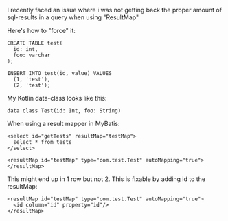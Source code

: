 I recently faced an issue where i was not getting back the proper amount of sql-results in a query when using "ResultMap"

Here's how to "force" it:

```
CREATE TABLE test(
  id: int, 
  foo: varchar
);

INSERT INTO test(id, value) VALUES
  (1, 'test'),
  (2, 'test');
```

My Kotlin data-class looks like this:
```
data class Test(id: Int, foo: String)
```

When using a result mapper in MyBatis:

```
<select id="getTests" resultMap="testMap">
  select * from tests
</select>

<resultMap id="testMap" type="com.test.Test" autoMapping="true">
</resultMap>
```

This might end up in 1 row but not 2. This is fixable by adding id to the resultMap:

```
<resultMap id="testMap" type="com.test.Test" autoMapping="true">
  <id column="id" property="id"/>
</resultMap>
```
